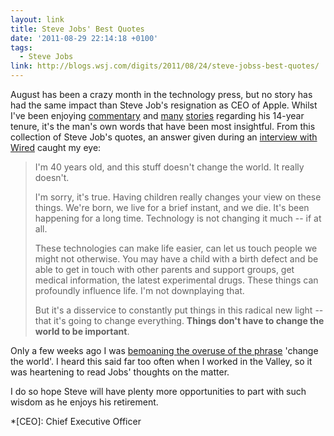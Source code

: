 ```yaml
---
layout: link
title: Steve Jobs' Best Quotes
date: '2011-08-29 22:14:18 +0100'
tags:
  - Steve Jobs
link: http://blogs.wsj.com/digits/2011/08/24/steve-jobss-best-quotes/
---
```

August has been a crazy month in the technology press, but no story has had the same impact than Steve Job's resignation as CEO of Apple. Whilst I've been enjoying [commentary][1] and [many][2] [stories][3] regarding his 14-year tenure, it's the man's own words that have been most insightful. From this collection of Steve Job's quotes, an answer given during an [interview with Wired][4] caught my eye:

> I'm 40 years old, and this stuff doesn't change the world. It really doesn't.
>
> I'm sorry, it's true. Having children really changes your view on these things. We're born, we live for a brief instant, and we die. It's been happening for a long time. Technology is not changing it much -- if at all.
>
> These technologies can make life easier, can let us touch people we might not otherwise. You may have a child with a birth defect and be able to get in touch with other parents and support groups, get medical information, the latest experimental drugs. These things can profoundly influence life. I'm not downplaying that.
>
> But it's a disservice to constantly put things in this radical new light -- that it's going to change everything. **Things don't have to change the world to be important**.

Only a few weeks ago I was [bemoaning the overuse of the phrase][5] 'change the world'. I heard this said far too often when I worked in the Valley, so it was heartening to read Jobs' thoughts on the matter.

I do so hope Steve will have plenty more opportunities to part with such wisdom as he enjoys his retirement.

[1]: http://daringfireball.net/2011/08/resigned
[2]: http://drcairns.tumblr.com/post/9359368094/so-steve-jobs-has-left-his-role-as-apples-ceo
[3]: http://baligu.blogspot.com/2011/08/my-one-question-for-steve-jobs-in-2000.html
[4]: http://www.wired.com/wired/archive/4.02/jobs_pr.html
[5]: /2011/08/change_the_world/

*[CEO]: Chief Executive Officer